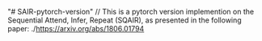"# SAIR-pytorch-version" 
//
This is a pytorch version implemention on the Sequential Attend, Infer, Repeat (SQAIR), as presented in the following paper: ./https://arxiv.org/abs/1806.01794
